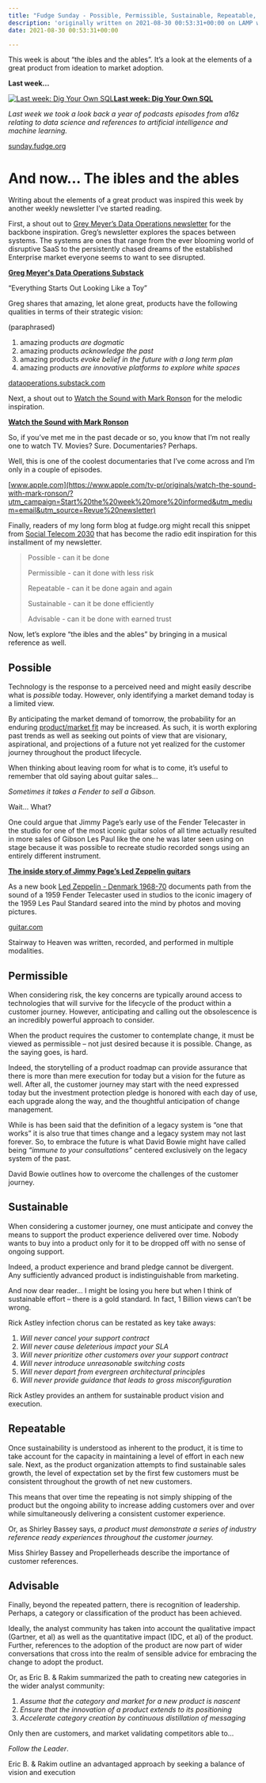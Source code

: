 ```yaml
---
title: "Fudge Sunday - Possible, Permissible, Sustainable, Repeatable, Advisable"
description: 'originally written on 2021-08-30 00:53:31+00:00 on LAMP with vi, WordPress, Jekyll, Gatsby Cloud, Netlify, Revue, Substack, or Buttondown'
date: 2021-08-30 00:53:31+00:00

---
```


This week is about “the ibles and the ables”. It’s a look at the elements of a great product from ideation to market adoption.

 **Last week...**

[![Last week: Dig Your Own SQL](https://bucketeer-e05bbc84-baa3-437e-9518-adb32be77984.s3.amazonaws.com/public/images/ba667a3a-6283-4025-916e-69739662712a_600x300.jpeg "Last week: Dig Your Own SQL")](https://substackcdn.com/image/fetch/f_auto,q_auto:good,fl_progressive:steep/https%3A%2F%2Fbucketeer-e05bbc84-baa3-437e-9518-adb32be77984.s3.amazonaws.com%2Fpublic%2Fimages%2Fba667a3a-6283-4025-916e-69739662712a_600x300.jpeg)**[Last week: Dig Your Own SQL](https://sunday.fudge.org/issues/fudge-sunday-dig-your-own-sql-724435?utm_campaign=Start%20the%20week%20more%20informed&utm_medium=email&utm_source=Revue%20newsletter)**

*Last week we took a look back a year of podcasts episodes from a16z relating to data science and references to artificial intelligence and machine learning.*

[sunday.fudge.org](https://sunday.fudge.org/issues/fudge-sunday-dig-your-own-sql-724435?utm_campaign=Start%20the%20week%20more%20informed&utm_medium=email&utm_source=Revue%20newsletter)

 **And now... The ibles and the ables**
=======================================

Writing about the elements of a great product was inspired this week by another weekly newsletter I’ve started reading.

First, a shout out to [Grey Meyer’s Data Operations newsletter](https://dataoperations.substack.com?utm_campaign=Start%20the%20week%20more%20informed&utm_medium=email&utm_source=Revue%20newsletter) for the backbone inspiration. Greg’s newsletter explores the spaces between systems. The systems are ones that range from the ever blooming world of disruptive SaaS to the persistently chased dreams of the established Enterprise market everyone seems to want to see disrupted.

**[Greg Meyer's Data Operations Substack](https://dataoperations.substack.com/p/everything-starts-out-looking-like-6d6?utm_campaign=Start%20the%20week%20more%20informed&utm_medium=email&utm_source=Revue%20newsletter)**

“Everything Starts Out Looking Like a Toy”

Greg shares that amazing, let alone great, products have the following qualities in terms of their strategic vision:

(paraphrased)

1. amazing products *are dogmatic*
2. amazing products *acknowledge the past*
3. amazing products *evoke belief in the future with a long term plan*
4. amazing products *are innovative platforms to explore white spaces*

[dataoperations.substack.com](https://dataoperations.substack.com/p/everything-starts-out-looking-like-6d6?utm_campaign=Start%20the%20week%20more%20informed&utm_medium=email&utm_source=Revue%20newsletter)

Next, a shout out to [Watch the Sound with Mark Ronson](https://www.apple.com/tv-pr/originals/watch-the-sound-with-mark-ronson/?utm_campaign=Start%20the%20week%20more%20informed&utm_medium=email&utm_source=Revue%20newsletter) for the melodic inspiration.

**[Watch the Sound with Mark Ronson](https://www.apple.com/tv-pr/originals/watch-the-sound-with-mark-ronson/?utm_campaign=Start%20the%20week%20more%20informed&utm_medium=email&utm_source=Revue%20newsletter)**

So, if you’ve met me in the past decade or so, you know that I’m not really one to watch TV. Movies? Sure. Documentaries? Perhaps.

Well, this is one of the coolest documentaries that I’ve come across and I’m only in a couple of episodes.

[www.apple.com](https://www.apple.com/tv-pr/originals/watch-the-sound-with-mark-ronson/?utm_campaign=Start%20the%20week%20more%20informed&utm_medium=email&utm_source=Revue%20newsletter)

Finally, readers of my long form blog at fudge.org might recall this snippet from [Social Telecom 2030](https://fudge.org/social-telecom-2030?utm_campaign=Start%20the%20week%20more%20informed&utm_medium=email&utm_source=Revue%20newsletter) that has become the radio edit inspiration for this installment of my newsletter.


> Possible - can it be done
> 
> Permissible - can it done with less risk
> 
> Repeatable - can it be done again and again
> 
> Sustainable - can it be done efficiently
> 
> Advisable - can it be done with earned trust
> 
> 

Now, let’s explore “the ibles and the ables” by bringing in a musical reference as well.

 **Possible**
-------------

Technology is the response to a perceived need and might easily describe what is *possible* today. However, only identifying a market demand today is a limited view.

By anticipating the market demand of tomorrow, the probability for an enduring [product/market fit](https://a16z.com/2017/02/18/12-things-about-product-market-fit/?utm_campaign=Start%20the%20week%20more%20informed&utm_medium=email&utm_source=Revue%20newsletter) may be increased. As such, it is worth exploring past trends as well as seeking out points of view that are visionary, aspirational, and projections of a future not yet realized for the customer journey throughout the product lifecycle.

When thinking about leaving room for what is to come, it’s useful to remember that old saying about guitar sales…

*Sometimes it takes a Fender to sell a Gibson.*

Wait… What?

One could argue that Jimmy Page’s early use of the Fender Telecaster in the studio for one of the most iconic guitar solos of all time actually resulted in more sales of Gibson Les Paul like the one he was later seen using on stage because it was possible to recreate studio recorded songs using an entirely different instrument.

**[The inside story of Jimmy Page’s Led Zeppelin guitars](https://guitar.com/features/artist-rigs/the-inside-story-of-jimmy-pages-led-zeppelin-guitars/?utm_campaign=Start%20the%20week%20more%20informed&utm_medium=email&utm_source=Revue%20newsletter)**

As a new book [Led Zeppelin - Denmark 1968-70](https://flyingvbooks.com/books/?utm_campaign=Start%20the%20week%20more%20informed&utm_medium=email&utm_source=Revue%20newsletter) documents path from the sound of a 1959 Fender Telecaster used in studios to the iconic imagery of the 1959 Les Paul Standard seared into the mind by photos and moving pictures.

[guitar.com](https://guitar.com/features/artist-rigs/the-inside-story-of-jimmy-pages-led-zeppelin-guitars/?utm_campaign=Start%20the%20week%20more%20informed&utm_medium=email&utm_source=Revue%20newsletter)

Stairway to Heaven was written, recorded, and performed in multiple modalities.

 **Permissible**
----------------

When considering risk, the key concerns are typically around access to technologies that will survive for the lifecycle of the product within a customer journey. However, anticipating and calling out the obsolescence is an incredibly powerful approach to consider.

When the product requires the customer to contemplate change, it must be viewed as permissible – not just desired because it is possible. Change, as the saying goes, is hard.

Indeed, the storytelling of a product roadmap can provide assurance that there is more than mere execution for today but a vision for the future as well. After all, the customer journey may start with the need expressed today but the investment protection pledge is honored with each day of use, each upgrade along the way, and the thoughtful anticipation of change management.

While is has been said that the definition of a legacy system is “one that works” it is also true that times change and a legacy system may not last forever. So, to embrace the future is what David Bowie might have called being *“immune to your consultations”* centered exclusively on the legacy system of the past.

David Bowie outlines how to overcome the challenges of the customer journey.

 **Sustainable**
----------------

When considering a customer journey, one must anticipate and convey the means to support the product experience delivered over time. Nobody wants to buy into a product only for it to be dropped off with no sense of ongoing support.

Indeed, a product experience and brand pledge cannot be divergent. Any sufficiently advanced product is indistinguishable from marketing.

And now dear reader… I might be losing you here but when I think of sustainable effort – there is a gold standard. In fact, 1 Billion views can’t be wrong.

Rick Astley infection chorus can be restated as key take aways:

1. *Will never cancel your support contract*
2. *Will never cause deleterious impact your SLA*
3. *Will never prioritize other customers over your support contract*
4. *Will never introduce unreasonable switching costs*
5. *Will never depart from evergreen architectural principles*
6. *Will never provide guidance that leads to gross misconfiguration*

Rick Astley provides an anthem for sustainable product vision and execution.

 **Repeatable**
---------------

Once sustainability is understood as inherent to the product, it is time to take account for the capacity in maintaining a level of effort in each new sale. Next, as the product organization attempts to find sustainable sales growth, the level of expectation set by the first few customers must be consistent throughout the growth of net new customers.

This means that over time the repeating is not simply shipping of the product but the ongoing ability to increase adding customers over and over while simultaneously delivering a consistent customer experience.

Or, as Shirley Bassey says, *a product must demonstrate a series of industry reference ready experiences throughout the customer journey.*

Miss Shirley Bassey and Propellerheads describe the importance of customer references.

 **Advisable**
--------------

Finally, beyond the repeated pattern, there is recognition of leadership. Perhaps, a category or classification of the product has been achieved.

Ideally, the analyst community has taken into account the qualitative impact (Gartner, et al) as well as the quantitative impact (IDC, et al) of the product. Further, references to the adoption of the product are now part of wider conversations that cross into the realm of sensible advice for embracing the change to adopt the product.

Or, as Eric B. & Rakim summarized the path to creating new categories in the wider analyst community:

1. *Assume that the category and market for a new product is nascent*
2. *Ensure that the innovation of a product extends to its positioning*
3. *Accelerate category creation by continuous distillation of messaging*

Only then are customers, and market validating competitors able to…

*Follow the Leader*.

Eric B. & Rakim outline an advantaged approach by seeking a balance of vision and execution

